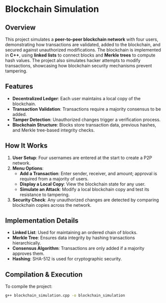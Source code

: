 # Blockchain Simulation  

## Overview  
This project simulates a **peer-to-peer blockchain network** with four users, demonstrating how transactions are validated, added to the blockchain, and secured against unauthorized modifications. The blockchain is implemented in **C++**, using **linked lists** to connect blocks and **Merkle trees** to compute hash values. The project also simulates hacker attempts to modify transactions, showcasing how blockchain security mechanisms prevent tampering.  

## Features  
- **Decentralized Ledger**: Each user maintains a local copy of the blockchain.  
- **Transaction Validation**: Transactions require a majority consensus to be added.  
- **Tamper Detection**: Unauthorized changes trigger a verification process.  
- **Blockchain Structure**: Blocks store transaction data, previous hashes, and Merkle tree-based integrity checks.  

## How It Works  
1. **User Setup**: Four usernames are entered at the start to create a P2P network.  
2. **Menu Options**:  
   - **Add a Transaction**: Enter sender, receiver, and amount; approval is required from a majority of users.  
   - **Display a Local Copy**: View the blockchain state for any user.  
   - **Simulate an Attack**: Modify a local blockchain copy and test its resistance to tampering.  
3. **Security Check**: Any unauthorized changes are detected by comparing blockchain copies across the network.  

## Implementation Details  
- **Linked List**: Used for maintaining an ordered chain of blocks.  
- **Merkle Tree**: Ensures data integrity by hashing transactions hierarchically.  
- **Consensus Algorithm**: Transactions are only added if a majority approves them.  
- **Hashing**: SHA-512 is used for cryptographic security.  

## Compilation & Execution  
To compile the project:  
```sh
g++ blockchain_simulation.cpp -o blockchain_simulation
```
